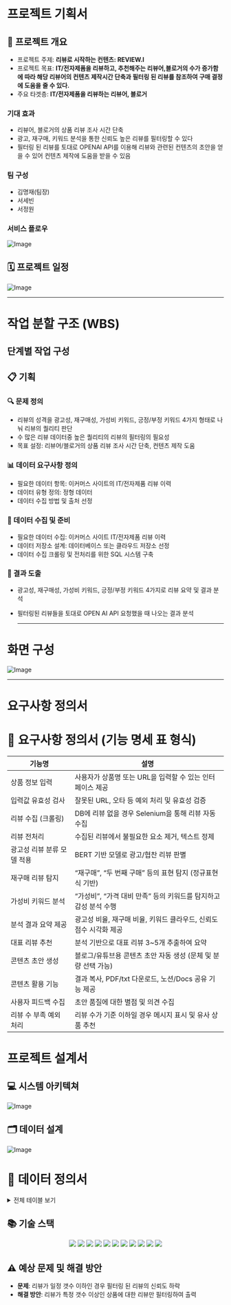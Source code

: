 # 프로젝트 기획서

## 📌 프로젝트 개요
- 프로젝트 주제: **리뷰로 시작하는 컨텐츠: REVIEW.I**
- 프로젝트 목표: **IT/전자제품을 리뷰하고, 추천해주는 리뷰어,블로거의 수가 증가함에 따라 해당 리뷰어의 컨텐츠 제작시간 단축과 필터링 된 리뷰를 참조하여 구매 결정에 도움을 줄 수 있다.**
- 주요 타겟층: **IT/전자제품을 리뷰하는 리뷰어, 블로거**

### 기대 효과
- 리뷰어, 블로거의 상품 리뷰 조사 시간 단축
- 광고, 재구매, 키워드 분석을 통한 신뢰도 높은 리뷰를 필터링할 수 있다
- 필터링 된 리뷰를 토대로 OPENAI API를 이용해 리뷰와 관련된 컨텐츠의 초안을 얻을 수 있어 컨텐츠 제작에 도움을 받을 수 있음

### 팀 구성
- 김명재(팀장)
- 서세빈
- 서정원

### 서비스 플로우
![Image](https://github.com/user-attachments/assets/7b41eeed-68a3-4ffc-9aad-b6fee595bc5c)

## 🗓️ 프로젝트 일정
![Image](https://github.com/user-attachments/assets/7ad77921-0720-43cd-a4c5-06e3a916e9ed)

  ------------------------------

# 작업 분할 구조 (WBS)

## 단계별 작업 구성

## 📋 기획 
### 🔍 문제 정의
- 리뷰의 성격을 광고성, 재구매성, 가성비 키워드, 긍정/부정 키워드 4가지 형태로 나눠 리뷰의 퀄리티 판단
- 수 많은 리뷰 데이터중 높은 퀄리티의 리뷰의 필터링의 필요성
- 목표 설정: 리뷰어/블로거의 상품 리뷰 조사 시간 단축, 컨텐츠 제작 도움

### 📊 데이터 요구사항 정의 
- 필요한 데이터 항목: 이커머스 사이트의 IT/전자제품 리뷰 이력
- 데이터 유형 정의: 정형 데이터
- 데이터 수집 방법 및 출처 선정

### 💾 데이터 수집 및 준비
- 필요한 데이터 수집: 이커머스 사이트 IT/전자제품 리뷰 이력
- 데이터 저장소 설계: 데이터베이스 또는 클라우드 저장소 선정
- 데이터 수집 크롤링 및 전처리를 위한 SQL 시스템 구축

### 📑 결과 도출
- 광고성, 재구매성, 가성비 키워드, 긍정/부정 키워드 4가지로 리뷰 요약 및 결과 분석
- 필터링된 리뷰들을 토대로 OPEN AI API 요청했을 때 나오는 결과 분석

  ------------------------------

# 화면 구성
![Image](https://github.com/user-attachments/assets/15efdb4b-81e0-4726-ad98-b97c44baa7f1)

  ------------------------------

# 요구사항 정의서
# 📌 요구사항 정의서 (기능 명세 표 형식)

| 기능명                      | 설명                                                                 |
|---------------------------|----------------------------------------------------------------------|
| 상품 정보 입력             | 사용자가 상품명 또는 URL을 입력할 수 있는 인터페이스 제공              |
| 입력값 유효성 검사         | 잘못된 URL, 오타 등 예외 처리 및 유효성 검증                          |
| 리뷰 수집 (크롤링)         | DB에 리뷰 없을 경우 Selenium을 통해 리뷰 자동 수집                    |
| 리뷰 전처리                | 수집된 리뷰에서 불필요한 요소 제거, 텍스트 정제                       |
| 광고성 리뷰 분류 모델 적용 | BERT 기반 모델로 광고/협찬 리뷰 판별                                 |
| 재구매 리뷰 탐지           | “재구매”, “두 번째 구매” 등의 표현 탐지 (정규표현식 기반)              |
| 가성비 키워드 분석         | “가성비”, “가격 대비 만족” 등의 키워드를 탐지하고 감성 분석 수행       |
| 분석 결과 요약 제공        | 광고성 비율, 재구매 비율, 키워드 클라우드, 신뢰도 점수 시각화 제공      |
| 대표 리뷰 추천             | 분석 기반으로 대표 리뷰 3~5개 추출하여 요약                          |
| 콘텐츠 초안 생성           | 블로그/유튜브용 콘텐츠 초안 자동 생성 (문체 및 분량 선택 가능)         |
| 콘텐츠 활용 기능           | 결과 복사, PDF/txt 다운로드, 노션/Docs 공유 기능 제공                 |
| 사용자 피드백 수집         | 초안 품질에 대한 별점 및 의견 수집                                    |
| 리뷰 수 부족 예외 처리     | 리뷰 수가 기준 이하일 경우 메시지 표시 및 유사 상품 추천               |


# 프로젝트 설계서

## 💻 시스템 아키텍쳐
![Image](https://github.com/user-attachments/assets/b0fd78af-21bd-4c55-bdd0-c713018c54a4)

## 🗂️ 데이터 설계
![Image](https://github.com/user-attachments/assets/c8b5cf78-d7df-4fc3-bb66-015d0b6a8f76)

# 📘 데이터 정의서
<details>
<summary> 전체 테이블 보기</summary>

<br/>

<details>
<summary>📦 테이블 1: category (카테고리)</summary>

### 테이블 정보

| 항목        | 설명                          |
|-------------|-------------------------------|
| 테이블 명   | category                         |
| 설명        | 상품의 카테고리를 분류 테이블  |
| 비고        | -                             |

### 컬럼 정의

| 컬럼명     | 데이터 타입 | 길이 | PK | NN | FK | 기본값           | 설명           |
|------------|-------------|------|----|----|----|------------------|----------------|
| id         | INT         | -    | O  | O  | O   | AUTO_INCREMENT   | 카테고리 ID       |
| name   | VARCHAR     | 100   |    | O  |    |                  | 카테고리 명    |

</details>

---

<details>
<summary>📦 테이블 1: Product (상품)</summary>

### 테이블 정보

| 항목        | 설명                     |
|-------------|--------------------------|
| 테이블 명   | Product                  |
| 설명        | 상품 정보를 저장하는 테이블 |
| 비고        | 카테고리와 외래키로 연결됨 |

### 컬럼 정의

| 컬럼명        | 데이터 타입 | 길이 | PK | NN | FK | 기본값           | 설명                       |
|----------------|-------------|------|----|----|----|------------------|----------------------------|
| id             | INT         | -    | O  | O  |    | AUTO_INCREMENT   | 상품 ID (기본키)           |
| name           | VARCHAR     | 255  |    | O  |    |                  | 상품명                     |
| brand          | VARCHAR     | 100  |    |    |    |                  | 브랜드명                   |
| model_number   | VARCHAR     | 100  |    |    |    |                  | 모델 번호                  |
| release_date   | DATE        | -    |    |    |    |                  | 출시일                     |
| category_id    | INT         | -    |    |    | O  |                  | 카테고리 ID (외래키)       |
| created_at     | TIMESTAMP   | -    |    |    |    | CURRENT_TIMESTAMP| 생성일시                   |

</details>

---

<details>
<summary>📦 테이블 2: Review (리뷰)</summary>

### 테이블 정보

| 항목        | 설명                       |
|-------------|----------------------------|
| 테이블 명   | Review                     |
| 설명        | 사용자 리뷰 정보를 저장     |
| 비고        | 상품과 외래키로 연결됨      |

### 컬럼 정의

| 컬럼명       | 데이터 타입 | 길이 | PK | NN | FK | 기본값           | 설명                    |
|--------------|-------------|------|----|----|----|------------------|-------------------------|
| id           | INT         | -    | O  | O  |    | AUTO_INCREMENT   | 리뷰 ID (기본키)        |
| product_id   | INT         | -    |    | O  | O  |                  | 연결된 상품 ID (외래키) |
| reviewer_id  | VARCHAR     | 100  |    |    |    |                  | 리뷰 작성자 ID           |
| source_url   | TEXT        | -    |    |    |    |                  | 리뷰 원문 URL            |
| content_raw  | TEXT        | -    |    |    |    |                  | 원문 텍스트              |
| rating       | DECIMAL     | 2,1  |    |    |    |                  | 리뷰 평점                |
| review_date  | DATE        | -    |    |    |    |                  | 리뷰 작성일              |

</details>

---

<details>
<summary>📦 테이블 3: Review_repurchase_analysis (재구매 분석)</summary>

### 테이블 정보

| 항목        | 설명                         |
|-------------|------------------------------|
| 테이블 명   | Review_repurchase_analysis   |
| 설명        | 리뷰에서 재구매 언급 분석     |

### 컬럼 정의

| 컬럼명              | 데이터 타입 | 길이 | PK | NN | FK | 기본값         | 설명                        |
|---------------------|-------------|------|----|----|----|----------------|-----------------------------|
| id                  | INT         | -    | O  | O  |    | AUTO_INCREMENT | 고유 ID                     |
| review_id           | INT         | -    |    | O  | O  |                | 연결된 리뷰 ID (외래키)     |
| mentions_repurchase | BOOLEAN     | -    |    |    |    |                | 재구매 언급 여부             |
| repurchase_score    | FLOAT       | -    |    |    |    |                | 재구매 점수                 |
| repurchase_phrases  | TEXT        | -    |    |    |    |                | 재구매 관련 구문             |

</details>

---

<details>
<summary>📦 테이블 4: Review_sentiment_keywords (감성 키워드 분석)</summary>

### 테이블 정보

| 항목        | 설명                       |
|-------------|----------------------------|
| 테이블 명   | Review_sentiment_keywords |
| 설명        | 긍정/부정 키워드 및 감성 점수 분석 |

### 컬럼 정의

| 컬럼명               | 데이터 타입 | 길이 | PK | NN | FK | 기본값         | 설명                      |
|----------------------|-------------|------|----|----|----|----------------|---------------------------|
| id                   | INT         | -    | O  | O  |    | AUTO_INCREMENT | 고유 ID                   |
| review_id            | INT         | -    |    | O  | O  |                | 연결된 리뷰 ID (외래키)   |
| positive_keywords    | TEXT        | -    |    |    |    |                | 긍정 키워드                |
| negative_keywords    | TEXT        | -    |    |    |    |                | 부정 키워드                |
| sentiment_balance_score | FLOAT    | -    |    |    |    |                | 감성 균형 점수             |

</details>

---

<details>
<summary>📦 테이블 5: Review_value_keywords (가성비 분석)</summary>

### 테이블 정보

| 항목        | 설명                         |
|-------------|------------------------------|
| 테이블 명   | Review_value_keywords        |
| 설명        | 가격/기능 키워드와 가성비 분석 |

### 컬럼 정의

| 컬럼명             | 데이터 타입 | 길이 | PK | NN | FK | 기본값         | 설명                     |
|--------------------|-------------|------|----|----|----|----------------|--------------------------|
| id                 | INT         | -    | O  | O  |    | AUTO_INCREMENT | 고유 ID                  |
| review_id          | INT         | -    |    | O  | O  |                | 연결된 리뷰 ID (외래키)  |
| price_keywords     | TEXT        | -    |    |    |    |                | 가격 관련 키워드          |
| feature_keywords   | TEXT        | -    |    |    |    |                | 기능 관련 키워드          |
| value_for_money_score | FLOAT    | -    |    |    |    |                | 가성비 점수               |

</details>

---

<details>
<summary>📦 테이블 6: Review_ad_analysis (광고성 여부 분석)</summary>

### 테이블 정보

| 항목        | 설명                        |
|-------------|-----------------------------|
| 테이블 명   | Review_ad_analysis          |
| 설명        | 리뷰 광고성 여부 분석        |

### 컬럼 정의

| 컬럼명             | 데이터 타입 | 길이 | PK | NN | FK | 기본값         | 설명                      |
|--------------------|-------------|------|----|----|----|----------------|---------------------------|
| id                 | INT         | -    | O  | O  |    | AUTO_INCREMENT | 고유 ID                   |
| review_id          | INT         | -    |    | O  | O  |                | 연결된 리뷰 ID (외래키)   |
| is_ad              | BOOLEAN     | -    |    |    |    |                | 광고 여부                 |
| ad_suspicion_score | FLOAT       | -    |    |    |    |                | 광고 의심 점수             |
| evidence_phrases   | TEXT        | -    |    |    |    |                | 광고 근거 구문             |

</details>

---

<details>
<summary>📦 테이블 7: generated_drafts (OpenAI 초안 생성)</summary>

### 테이블 정보

| 항목        | 설명                          |
|-------------|-------------------------------|
| 테이블 명   | generated_drafts              |
| 설명        | 리뷰 기반 생성된 초안 저장 테이블 |

### 컬럼 정의

| 컬럼명       | 데이터 타입 | 길이 | PK | NN | FK | 기본값              | 설명                            |
|--------------|-------------|------|----|----|----|---------------------|---------------------------------|
| id           | INT         | -    | O  | O  |    | AUTO_INCREMENT      | 고유 ID                         |
| review_id    | INT         | -    |    | O  | O  |                     | 연결된 리뷰 ID (외래키)         |
| source_url   | TEXT        | -    |    |    |    |                     | 리뷰 원문 URL                   |
| content_draft| TEXT        | -    |    |    |    |                     | 생성된 초안 텍스트              |
| model_used   | VARCHAR     | 20   |    |    |    |                     | 사용된 OpenAI 모델              |
| is_saved     | BOOLEAN     | -    |    |    |    | FALSE               | 사용자가 저장했는지 여부        |
| created_at   | TIMESTAMP   | -    |    |    |    |

</details>

</details>


## 📚 기술 스택

<div align=center>
    <img src="https://img.shields.io/badge/python-3670A0?style=for-the-badge&logo=python&logoColor=ffdd54">
    <img src="https://img.shields.io/badge/mysql-4479A1.svg?style=for-the-badge&logo=mysql&logoColor=white">
    <img src="https://img.shields.io/badge/flask-%23000.svg?style=for-the-badge&logo=flask&logoColor=white">
    <img src="https://img.shields.io/badge/github-%23121011.svg?style=for-the-badge&logo=github&logoColor=white">
    <img src="https://img.shields.io/badge/openai-412991?style=for-the-badge&logo=openai&logoColor=black">
    <img src="https://img.shields.io/badge/Amazon%20EC2-FF9900?style=for-the-badge&logo=amazonec2&logoColor=black">
    <img src="https://img.shields.io/badge/Amazon%20S3-FF9900?style=for-the-badge&logo=amazons3&logoColor=white">
    <img src="https://img.shields.io/badge/Amazon%20RDS-527FFF?style=for-the-badge&logo=amazonrds&logoColor=black">
    <img src="https://img.shields.io/badge/nginx-%23009639.svg?style=for-the-badge&logo=nginx&logoColor=white">
    <img src="https://img.shields.io/badge/-selenium-%43B02A?style=for-the-badge&logo=selenium&logoColor=white">
    <img src="https://img.shields.io/badge/redis-%23DD0031.svg?style=for-the-badge&logo=redis&logoColor=white">
</div>

## ⚠️ 예상 문제 및 해결 방안
- **문제**: 리뷰가 일정 갯수 이하인 경우 필터링 된 리뷰의 신뢰도 하락
- **해결 방안**: 리뷰가 특정 갯수 이상인 상품에 대한 리뷰만 필터링하여 출력